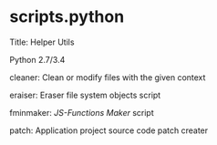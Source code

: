 # scripts.python
Title: Helper Utils

Python 2.7/3.4

cleaner: Clean or modify files with the given context

eraiser: Eraser file system objects script

fminmaker: *JS-Functions Maker* script

patch: Application project source code patch creater
